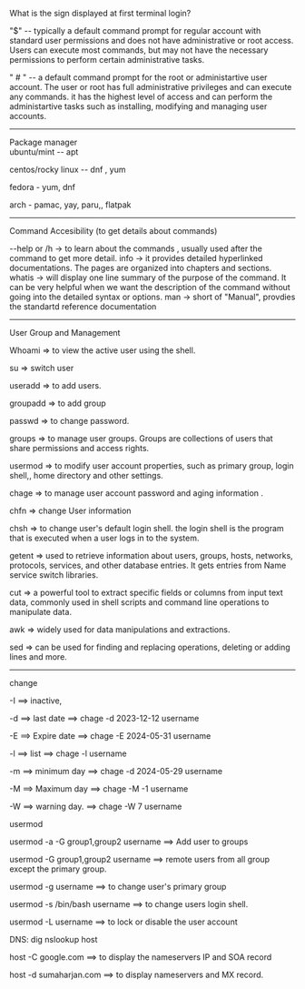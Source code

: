 What is the sign displayed at first terminal login?

"$" -- typically a default command prompt for regular account with standard user permissions and does not have administrative or root access. Users can execute most commands, but may not have the necessary permissions to perform certain administrative tasks.

" # "  -- a default command prompt for the root or administartive user account. The user or root has full administrative privileges and can execute any commands. it has the highest level of access and can perform the administartive tasks such as installing, modifying and managing user accounts. 

----------------------------------------------------------------------------------------------------------------------------------------
Package manager			
ubuntu/mint -- apt	

centos/rocky linux -- dnf , yum		

fedora - yum, dnf		

arch - pamac, yay, paru,, flatpak		

----------------------------------------------------------------------------------------------------------------------------------------
Command Accesibility (to get details about commands)

--help or /h  -> to learn about the commands , usually used after the command to get more detail.
info    ->  it provides detailed hyperlinked documentations. The pages are organized into chapters and sections. 
whatis  ->  will display one line summary of the purpose of the command. It can be very helpful when we want the description of the command without going into the detailed syntax or options. 
man     ->  short of "Manual", provdies the standartd reference documentation 

----------------------------------------------------------------------------------------------------------------------------------------
User Group and Management

Whoami => to view the active user using the shell.

su  => switch user

useradd  => to add users.

groupadd => to add group

passwd  => to change password.

groups => to manage user groups. Groups are collections of users that share permissions and access rights. 

usermod => to modify user account properties, such as primary group, login shell,, home directory and other settings. 

chage  => to manage user account password and aging information .

chfn  => change User information 

chsh  => to change user's default login shell. the login shell is the program that is executed when a user logs in to the system.

getent  => used to retrieve information about users, groups, hosts, networks, protocols, services, and other database entries. It gets entries from Name service switch libraries.

cut => a powerful tool to extract specific fields or columns from input text data, commonly used in shell scripts and command line operations to manipulate data. 

awk => widely used for data manipulations and extractions. 

sed => can be used for finding and replacing operations, deleting or adding lines and more. 

-------------------------------------------------------------------------------------------------
change

-I  ==> inactive,    

-d  ==> last date    ==>   chage -d 2023-12-12 username  

-E  ==> Expire date  ==>   chage -E 2024-05-31 username  

-l  ==> list         ==>   chage -l username

-m  ==> minimum day  ==>   chage -d 2024-05-29 username   

-M  ==> Maximum day   ==>  chage -M -1 username

-W  ==> warning day. ==>   chage -W 7 username


usermod

usermod -a -G group1,group2 username           ==> Add user to groups

usermod -G group1,group2 username              ==> remote users from all group except the primary group.

usermod -g <new group name> username           ==> to change user's primary group

usermod -s /bin/bash username                  ==> to change users login shell.

usermod -L username                            ==> to lock or disable the user account     




DNS:
dig 
nslookup
host

host -C google.com   ==> to display the nameservers IP and SOA record

host -d sumaharjan.com  ==> to display nameservers and MX record.






